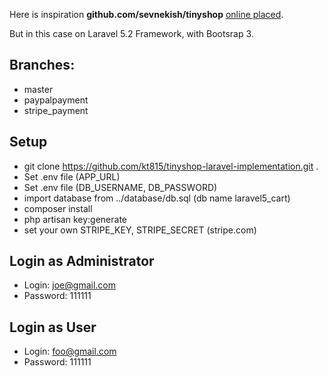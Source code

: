 Here is inspiration __github.com/sevnekish/tinyshop__ [online placed](http://tinyshop.byethost17.com/). 

But in this case on Laravel 5.2 Framework, with Bootsrap 3.

Branches:
------

* master
* paypalpayment
* stripe_payment

Setup
------

- git clone https://github.com/kt815/tinyshop-laravel-implementation.git .
- Set .env file (APP_URL)
- Set .env file (DB_USERNAME, DB_PASSWORD)
- import database from ../database/db.sql (db name laravel5_cart)
- composer install
- php artisan key:generate
- set your own STRIPE_KEY, STRIPE_SECRET (stripe.com)

Login as Administrator
------------------------
- Login: joe@gmail.com
- Password: 111111

Login as User
------------------------
- Login: foo@gmail.com
- Password: 111111